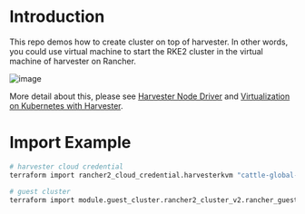 # Introduction

This repo demos how to create cluster on top of harvester. In other words, you could use virtual machine to start the RKE2 cluster in the virtual machine of harvester on Rancher. 

![image](https://github.com/Yu-Jack/guest-cluster-in-harvester-example/assets/6960289/81e6d5d3-b04e-46a4-9ca2-3525d7daedfc)

More detail about this, please see [Harvester Node Driver](https://docs.harvesterhci.io/v1.2/rancher/node/node-driver/) and [Virtualization on Kubernetes with Harvester](https://ranchermanager.docs.rancher.com/integrations-in-rancher/harvester).

# Import Example


```sh
# harvester cloud credential
terraform import rancher2_cloud_credential.harvesterkvm "cattle-global-data:cc-xxxxx.harvester"

# guest cluster
terraform import module.guest_cluster.rancher2_cluster_v2.rancher_guest_cluster fleet-default/local-test
```
